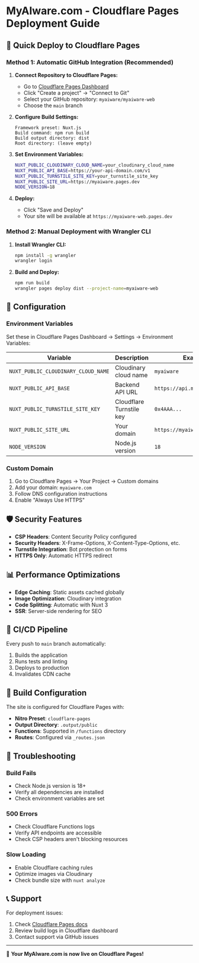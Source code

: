 # MyAIware.com - Cloudflare Pages Deployment Guide

## 🚀 Quick Deploy to Cloudflare Pages

### Method 1: Automatic GitHub Integration (Recommended)

1. **Connect Repository to Cloudflare Pages:**
   - Go to [Cloudflare Pages Dashboard](https://dash.cloudflare.com/pages)
   - Click "Create a project" → "Connect to Git"
   - Select your GitHub repository: `myaiware/myaiware-web`
   - Choose the `main` branch

2. **Configure Build Settings:**
   ```
   Framework preset: Nuxt.js
   Build command: npm run build
   Build output directory: dist
   Root directory: (leave empty)
   ```

3. **Set Environment Variables:**
   ```bash
   NUXT_PUBLIC_CLOUDINARY_CLOUD_NAME=your_cloudinary_cloud_name
   NUXT_PUBLIC_API_BASE=https://your-api-domain.com/v1
   NUXT_PUBLIC_TURNSTILE_SITE_KEY=your_turnstile_site_key
   NUXT_PUBLIC_SITE_URL=https://myaiware.pages.dev
   NODE_VERSION=18
   ```

4. **Deploy:**
   - Click "Save and Deploy"
   - Your site will be available at `https://myaiware-web.pages.dev`

### Method 2: Manual Deployment with Wrangler CLI

1. **Install Wrangler CLI:**
   ```bash
   npm install -g wrangler
   wrangler login
   ```

2. **Build and Deploy:**
   ```bash
   npm run build
   wrangler pages deploy dist --project-name=myaiware-web
   ```

## 🔧 Configuration

### Environment Variables

Set these in Cloudflare Pages Dashboard → Settings → Environment Variables:

| Variable | Description | Example |
|----------|-------------|---------|
| `NUXT_PUBLIC_CLOUDINARY_CLOUD_NAME` | Cloudinary cloud name | `myaiware` |
| `NUXT_PUBLIC_API_BASE` | Backend API URL | `https://api.myaiware.com/v1` |
| `NUXT_PUBLIC_TURNSTILE_SITE_KEY` | Cloudflare Turnstile key | `0x4AAA...` |
| `NUXT_PUBLIC_SITE_URL` | Your domain | `https://myaiware.com` |
| `NODE_VERSION` | Node.js version | `18` |

### Custom Domain

1. Go to Cloudflare Pages → Your Project → Custom domains
2. Add your domain: `myaiware.com`
3. Follow DNS configuration instructions
4. Enable "Always Use HTTPS"

## 🛡️ Security Features

- **CSP Headers**: Content Security Policy configured
- **Security Headers**: X-Frame-Options, X-Content-Type-Options, etc.
- **Turnstile Integration**: Bot protection on forms
- **HTTPS Only**: Automatic HTTPS redirect

## 📊 Performance Optimizations

- **Edge Caching**: Static assets cached globally
- **Image Optimization**: Cloudinary integration
- **Code Splitting**: Automatic with Nuxt 3
- **SSR**: Server-side rendering for SEO

## 🔄 CI/CD Pipeline

Every push to `main` branch automatically:
1. Builds the application
2. Runs tests and linting
3. Deploys to production
4. Invalidates CDN cache

## 📝 Build Configuration

The site is configured for Cloudflare Pages with:
- **Nitro Preset**: `cloudflare-pages`
- **Output Directory**: `.output/public`
- **Functions**: Supported in `/functions` directory
- **Routes**: Configured via `_routes.json`

## 🐛 Troubleshooting

### Build Fails
- Check Node.js version is 18+
- Verify all dependencies are installed
- Check environment variables are set

### 500 Errors
- Check Cloudflare Functions logs
- Verify API endpoints are accessible
- Check CSP headers aren't blocking resources

### Slow Loading
- Enable Cloudflare caching rules
- Optimize images via Cloudinary
- Check bundle size with `nuxt analyze`

## 📞 Support

For deployment issues:
1. Check [Cloudflare Pages docs](https://developers.cloudflare.com/pages/)
2. Review build logs in Cloudflare dashboard
3. Contact support via GitHub issues

---

🎉 **Your MyAIware.com is now live on Cloudflare Pages!**
